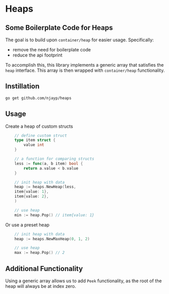 # Heaps
## Some Boilerplate Code for Heaps
The goal is to build upon `container/heap` for easier usage. Specifically: 

- remove the need for boilerplate code
- reduce the api footprint

To accomplish this, this library implements a generic array that satisfies the `heap` interface. This array is then wrapped with `container/heap` functionality.

## Instillation

```sh
go get github.com/njayp/heaps
```

## Usage
Create a heap of custom structs

```go
    // define custom struct
	type item struct {
		value int
	}

    // a function for comparing structs
    less := func(a, b item) bool {
		return a.value < b.value
	}

    // init heap with data
	heap := heaps.NewHeap(less, 
    item{value: 1},
    item{value: 2},
    )

    // use heap
	min := heap.Pop() // item{value: 1}
```

Or use a preset heap

```go
    // init heap with data
    heap := heaps.NewMaxHeap(0, 1, 2)

    // use heap
	max := heap.Pop() // 2
```

## Additional Functionality
Using a generic array allows us to add `Peek` functionality, as the root of the heap will always be at index zero.
